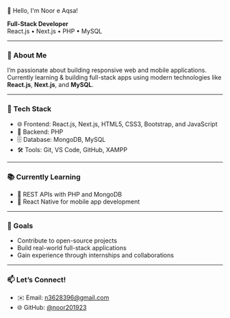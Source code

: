👋 Hello, I'm Noor e Aqsa!

**Full-Stack Developer**  
React.js • Next.js • PHP • MySQL  

---

### 🚀 About Me
I’m passionate about building responsive web and mobile applications.  
Currently learning & building full-stack apps using modern technologies like **React.js**, **Next.js**, and **MySQL**.

---

### 🔧 Tech Stack
- 🌐 Frontend: React.js, Next.js, HTML5, CSS3, Bootstrap, and JavaScript
- 🧠 Backend: PHP
- 🗄️ Database: MongoDB, MySQL
- 🛠️ Tools: Git, VS Code, GitHub, XAMPP

---

### 📚 Currently Learning
- 🔄 REST APIs with PHP and MongoDB
- 🧩 React Native for mobile app development

---

### 🌟 Goals
- Contribute to open-source projects
- Build real-world full-stack applications
- Gain experience through internships and collaborations

---

### 📫 Let’s Connect!
- ✉️ Email: n3628396@gmail.com
- 🌐 GitHub: [@noor201923](https://github.com/noor201923)
